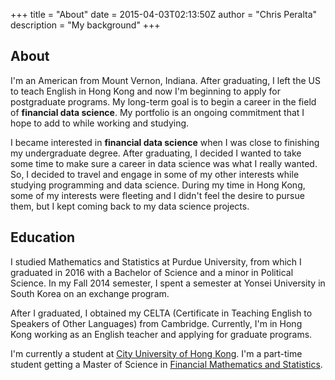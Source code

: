 +++
title = "About"
date = 2015-04-03T02:13:50Z
author = "Chris Peralta"
description = "My background"
+++

## About

I'm an American from Mount Vernon, Indiana. After graduating, I left the US to teach English in Hong Kong and now I'm beginning to apply for postgraduate programs. My long-term goal is to begin a career in the field of **financial data science**. My portfolio is an ongoing commitment that I hope to add to while working and studying. 

I became interested in **financial data science** when I was close to finishing my undergraduate degree. After graduating, I decided I wanted to take some time to make sure a career in data science was what I really wanted. So, I decided to travel and engage in some of my other interests while studying programming and data science. During my time in Hong Kong, some of my interests were fleeting and I didn't feel the desire to pursue them, but I kept coming back to my data science projects.

## Education

I studied Mathematics and Statistics at Purdue University, from which I graduated in 2016 with a Bachelor of Science and a minor in Political Science. In my Fall 2014 semester, I spent a semester at Yonsei University in South Korea on an exchange program. 

After I graduated, I obtained my CELTA (Certificate in Teaching English to Speakers of Other Languages) from Cambridge. Currently, I'm in Hong Kong working as an English teacher and applying for graduate programs. 

I'm currently a student at [City University of Hong Kong](https://www.cityu.edu.hk/). I'm a part-time student getting a Master of Science in [Financial Mathematics and Statistics](https://www.cityu.edu.hk/pg/programme/p68). 
